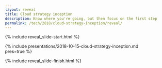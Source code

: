 ```yaml
---
layout: reveal
title: Cloud strategy inception
description: Know where you're going, but then focus on the first step not the destination.
permalink: /tech/2018/cloud-strategy-inception/reveal/
---
```


{% include reveal_slide-start.html %}

{% include presentations/2018-10-15-cloud-strategy-inception.md pres=true %}

{% include reveal_slide-finish.html %}
